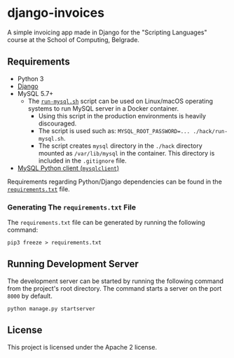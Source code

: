 # django-invoices

A simple invoicing app made in Django for the "Scripting Languages" course at the School of Computing, Belgrade.

## Requirements

* Python 3
* [Django][django]
* MySQL 5.7+
  * The [`run-mysql.sh`][run-mysql] script can be used on Linux/macOS operating systems to run MySQL server in a
    Docker container.
    * Using this script in the production environments is heavily discouraged.
    * The script is used such as: `MYSQL_ROOT_PASSWORD=... ./hack/run-mysql.sh`.
    * The script creates `mysql` directory in the `./hack` directory mounted as `/var/lib/mysql` in the container. This
      directory is included in the `.gitignore` file.
* [MySQL Python client (`mysqlclient`)][mysqlclient]

Requirements regarding Python/Django dependencies can be found in the [`requirements.txt`][requirements] file.

### Generating The `requirements.txt` File

The `requirements.txt` file can be generated by running the following command:

```shell
pip3 freeze > requirements.txt
```

## Running Development Server

The development server can be started by running the following command from the project's root directory. The command
starts a server on the port `8000` by default.

```shell
python manage.py startserver
```

## License

This project is licensed under the Apache 2 license.

[django]: https://docs.djangoproject.com/en/3.1/topics/install/
[run-mysql]: hack/run-mysql.sh
[mysqlclient]: https://pypi.org/project/mysqlclient/
[requirements]: ./requirements.txt
